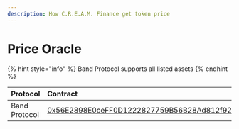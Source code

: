 ```yaml
---
description: How C.R.E.A.M. Finance get token price
---
```


# Price Oracle

{% hint style="info" %}
Band Protocol supports all listed assets
{% endhint %}

| Protocol | Contract |
| :--- | :--- |
| Band Protocol | [0x56E2898E0ceFF0D1222827759B56B28Ad812f92F](https://ftmscan.com/address/0x56E2898E0ceFF0D1222827759B56B28Ad812f92F) |




